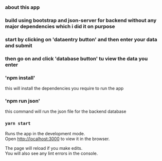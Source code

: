 ### about this app


### build using bootstrap and json-server for backend without any major dependencies which i did it on purpose

### start by clicking on 'dataentry button' and then enter your data and submit

### then go on and click 'database button' tu view the data you enter


### 'npm install'

this will install the dependencies you require to run the app

###  'npm run json'

this command will run the json file for the backend database

### `yarn start`

Runs the app in the development mode.\
Open [http://localhost:3000](http://localhost:3000) to view it in the browser.

The page will reload if you make edits.\
You will also see any lint errors in the console.




